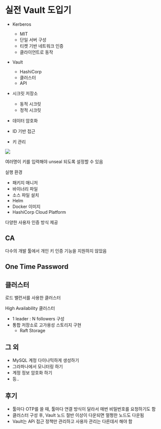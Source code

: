 # 실전 Vault 도입기
* Kerberos
  * MIT
  * 단일 서버 구성
  * 티켓 기반 네트워크 인증
  * 클라이언트로 동작
* Vault
  * HashiCorp
  * 클러스터
  * API


* 시크릿 저장소
  * 동적 시크릿
  * 정적 시크릿
* 데이터 암호화
* ID 기반 접근
* 키 관리

![](image)

여러명이 키를 입력해야 unseal 되도록 설정할 수 있음

실행 환경
* 패키지 매니저
* 바이너리 파일
* 소스 파일 설치
* Helm
* Docker 이미지
* HashiCorp Cloud Platform

다양한 사용자 인증 방식 제공

## CA
다수의 개발 툴에서 개인 키 인증 기능을 지원하지 않았음

## One Time Password

## 클러스터
로드 밸런서를 사용한 클러스터

High Availability 클러스터
* 1 leader : N followers 구성
* 통합 저장소로 고가용성 스토리지 구현
  * Raft Storage

## 그 외
* MySQL 계정 다이나믹하게 생성하기
* 그라파나에서 모니터링 하기
* 계정 정보 암호화 하기
* 등..

## 후기
* 툴마다 OTP를 쓸 때, 툴마다 연결 방식이 달라서 매번 비밀번호를 요청하기도 함
* 클러스터 구성 후, Vault 노드 절반 이상이 다운되면 멀쩡한 노드도 다운됨
* Vault는 APi 접근 정책만 관리하고 사용자 관리는 다른데서 해야 함
